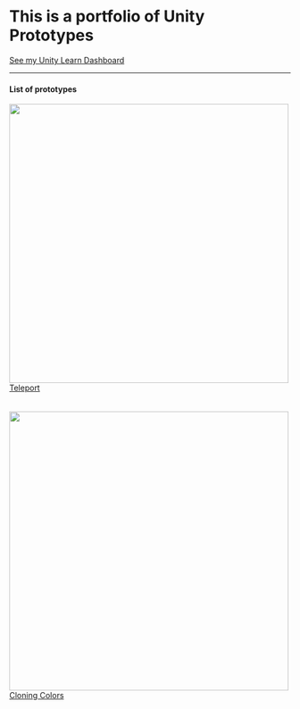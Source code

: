 <h1>This is a portfolio of Unity Prototypes</h1>


<a href="https://learn.unity.com/u/635179aaedbc2a3cfef61e65?tab=profile">
  See my Unity Learn Dashboard
</a>
<hr>

<h4>List of prototypes</h4>
<a href="https://play.unity.com/mg/other/webgl-builds-390046">
  <img src="https://play-static.unity.com/20240207/p/images/14faf6fe-a595-4cf9-82c4-9d81b42fba4e_Captura_de_pantalla_2024_02_06_211509.png" style="width:500px"/><br/>
  Teleport
</a>

<br/>
<br/>
<br/>

<a href="https://play.unity.com/mg/other/webgl-builds-390218" style="text-align:center">
  <img src="https://play-static.unity.com/20240207/p/images/81a3f248-1c84-40e6-9362-9a67b18ecc5a_Captura_de_pantalla_2024_02_07_195134.png"style="width:500px" /><br/>
  Cloning Colors
</a>


